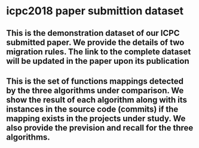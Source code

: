 # icpc2018 paper submittion dataset

## This is the demonstration dataset of our ICPC submitted paper. We provide the details of two migration rules. The link to the complete dataset will be updated in the paper upon its publication

## This is the set of functions mappings detected by the three algorithms under comparison. We show the result of each algorithm along with its instances in the source code (commits) if the mapping exists in the projects under study. We also provide the prevision and recall for the three algorithms.
